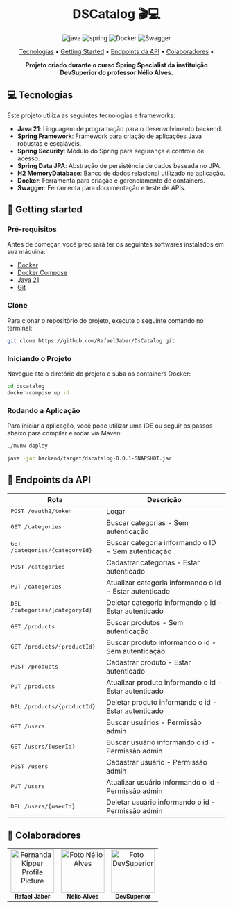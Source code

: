 [JAVA_BADGE]: https://img.shields.io/badge/java-%23ED8B00.svg?style=for-the-badge&logo=openjdk&logoColor=white
[SPRING_BADGE]: https://img.shields.io/badge/spring-%236DB33F.svg?style=for-the-badge&logo=spring&logoColor=white
[SQLSERVER_BADGE]: https://img.shields.io/badge/Microsoft%20SQL%20Server-CC2927?style=for-the-badge&logo=microsoft%20sql%20server&logoColor=white
[SWAGGER_BADGE]: https://img.shields.io/badge/-Swagger-%23Clojure?style=for-the-badge&logo=swagger&logoColor=white
[DOCKER_BADGE]: https://img.shields.io/badge/docker-%230db7ed.svg?style=for-the-badge&logo=docker&logoColor=white

<h1 align="center" style="font-weight: bold;">DSCatalog 🎬💻</h1>


<div style="text-align: center;">

![java][JAVA_BADGE]
![spring][SPRING_BADGE]
![Docker][DOCKER_BADGE]
![Swagger][SWAGGER_BADGE]

[//]: # (![MicrosoftSQL Server][SQLSERVER_BADGE])

</div>


<p align="center">
 <a href="#tech">Tecnologias</a> • 
 <a href="#started">Getting Started</a> • 
  <a href="#routes">Endpoints da API</a> •
 <a href="#colab">Colaboradores</a> •
</p>

<p align="center">
    <b>Projeto criado durante o curso Spring Specialist da instituição DevSuperior do professor Nélio Alves.</b>
</p>

<h2 id="tech">💻 Tecnologias</h2>

Este projeto utiliza as seguintes tecnologias e frameworks:

- **Java 21**: Linguagem de programação para o desenvolvimento backend.
- **Spring Framework**: Framework para criação de aplicações Java robustas e escaláveis.
- **Spring Security**: Módulo do Spring para segurança e controle de acesso.
- **Spring Data JPA**: Abstração de persistência de dados baseada no JPA.
- **H2 MemoryDatabase**: Banco de dados relacional utilizado na aplicação.
- **Docker**: Ferramenta para criação e gerenciamento de containers.
- **Swagger**: Ferramenta para documentação e teste de APIs.

<h2 id="started">🚀 Getting started</h2>

<h3>Pré-requisitos</h3>

Antes de começar, você precisará ter os seguintes softwares instalados em sua máquina:

- [Docker](https://www.docker.com/)
- [Docker Compose](https://docs.docker.com/compose/)
- [Java 21](https://www.oracle.com/br/java/technologies/downloads/#java21)
- [Git](https://git-scm.com/)

<h3>Clone</h3>

Para clonar o repositório do projeto, execute o seguinte comando no terminal:

```bash
git clone https://github.com/RafaelJaber/DsCatalog.git
```

<h3>Iniciando o Projeto</h3>

Navegue até o diretório do projeto e suba os containers Docker:

```bash
cd dscatalog
docker-compose up -d
```

<h3>Rodando a Aplicação</h3>

Para iniciar a aplicação, você pode utilizar uma IDE ou seguir os passos abaixo para compilar e rodar via Maven:

```bash
./mvnw deploy
```

```bash
java -jar backend/target/dscatalog-0.0.1-SNAPSHOT.jar
```

<h2 id="routes">📍 Endpoints da API</h2>

| Rota                                    | Descrição                                               |
|-----------------------------------------|---------------------------------------------------------|
| <kbd>POST /oauth2/token</kbd>           | Logar                                                   |
| <kbd>GET /categories</kbd>              | Buscar categorias - Sem autenticação                    |
| <kbd>GET /categories/{categoryId}</kbd> | Buscar categoria informando o ID - Sem autenticação     |
| <kbd>POST /categories</kbd>             | Cadastrar categorias - Estar autenticado                |
| <kbd>PUT /categories</kbd>              | Atualizar categoria informando o id - Estar autenticado |
| <kbd>DEL /categories/{categoryId}</kbd> | Deletar categoria informando o id - Estar autenticado   |
| <kbd>GET /products</kbd>                | Buscar produtos - Sem autenticação                      |
| <kbd>GET /products/{productId}</kbd>    | Buscar produto informando o id - Sem autenticação       |
| <kbd>POST /products</kbd>               | Cadastrar produto - Estar autenticado                   |
| <kbd>PUT /products</kbd>                | Atualizar produto informando o id - Estar autenticado   |
| <kbd>DEL /products/{productId}</kbd>    | Deletar produto informando o id - Estar autenticado     |
| <kbd>GET /users</kbd>                   | Buscar usuários - Permissão admin                       |
| <kbd>GET /users/{userId}</kbd>          | Buscar usuário informando o id - Permissão admin        |
| <kbd>POST /users</kbd>                  | Cadastrar usuário - Permissão admin                     |
| <kbd>PUT /users</kbd>                   | Atualizar usuário informando o id - Permissão admin     |
| <kbd>DEL /users/{userId}</kbd>          | Deletar usuário informando o id - Permissão admin       |

<h2 id="colab">🤝 Colaboradores</h2>

<table>
  <tr>
    <td align="center">
      <a href="#">
        <img src="https://github.com/rafaeljaber.png" width="100px;" alt="Fernanda Kipper Profile Picture"/><br>
        <sub>
          <b>Rafael Jáber</b>
        </sub>
      </a>
    </td>
    <td align="center">
      <a href="#">
        <img src="https://github.com/acenelio.png" width="100px;" alt="Foto Nélio Alves"/><br>
        <sub>
          <b>Nélio Alves</b>
        </sub>
      </a>
    </td>
    <td align="center">
      <a href="#">
        <img src="https://github.com/devsuperior.png" width="100px;" alt="Foto DevSuperior"/><br>
        <sub>
          <b>DevSuperior</b>
        </sub>
      </a>
    </td>
  </tr>
</table>